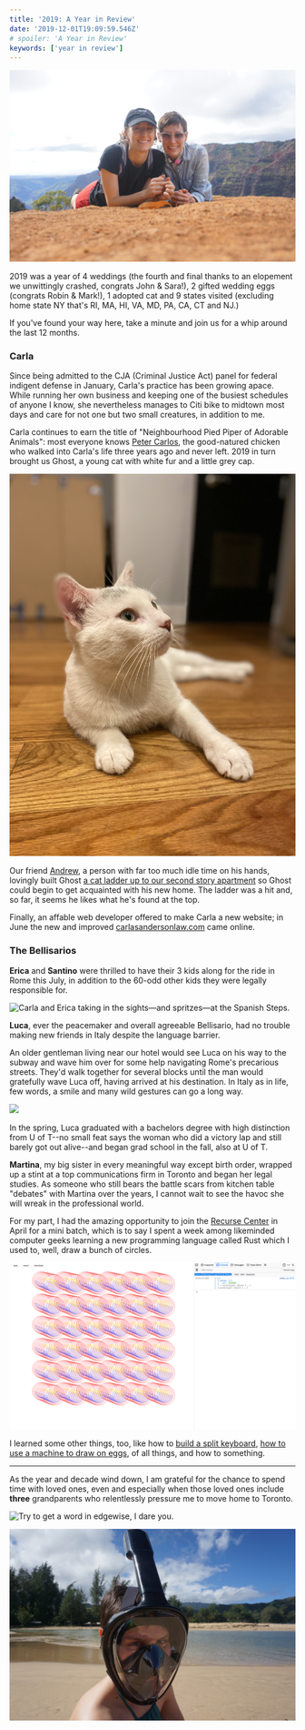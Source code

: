 ```yaml
---
title: '2019: A Year in Review'
date: '2019-12-01T19:09:59.546Z'
# spoiler: 'A Year in Review'
keywords: ['year in review']
---
```


![Taking a hike around the "Grand Canyon of the Pacific" in Waimea Canyon State Park, Kaua'i (Feb '19).](carlAless1.jpg)

2019 was a year of 4 weddings (the fourth and final thanks to an elopement we unwittingly crashed, congrats John & Sara!), 2 gifted wedding eggs (congrats Robin & Mark!), 1 adopted cat and 9 states visited (excluding home state NY that's RI, MA, HI, VA, MD, PA, CA, CT and NJ.)

If you've found your way here, take a minute and join us for a whip around the last 12 months.

### Carla

Since being admitted to the CJA (Criminal Justice Act) panel for federal indigent defense in January, Carla's practice has been growing apace. While running her own business and keeping one of the busiest schedules of anyone I know, she nevertheless manages to Citi bike to midtown most days and care for not one but two small creatures, in addition to me.

Carla continues to earn the title of "Neighbourhood Pied Piper of Adorable Animals": most everyone knows [Peter Carlos](https://twitter.com/alessbell/status/1174662627093602306), the good-natured chicken who walked into Carla's life three years ago and never left. 2019 in turn brought us Ghost, a young cat with white fur and a little grey cap.

![Our equal parts sweet and mischievous cat, Ghost.](ghost.jpg)

Our friend [Andrew](https://law-mf.com/), a person with far too much idle time on his hands, lovingly built Ghost [a cat ladder up to our second story apartment](https://twitter.com/alessbell/status/1186300433633075201) so Ghost could begin to get acquainted with his new home. The ladder was a hit and, so far, it seems he likes what he's found at the top.

Finally, an affable web developer offered to make Carla a new website; in June the new and improved [carlasandersonlaw.com](https://carlasandersonlaw.com) came online.

### The Bellisarios

**Erica** and **Santino** were thrilled to have their 3 kids along for the ride in Rome this July, in addition to the 60-odd other kids they were legally responsible for.

![Carla and Erica taking in the sights—and spritzes—at the Spanish Steps.](ericaCarl1.jpg)

**Luca**, ever the peacemaker and overall agreeable Bellisario, had no trouble making new friends in Italy despite the language barrier.

An older gentleman living near our hotel would see Luca on his way to the subway and wave him over for some help navigating Rome's precarious streets. They'd walk together for several blocks until the man would gratefully wave Luca off, having arrived at his destination. In Italy as in life, few words, a smile and many wild gestures can go a long way.

![](luca1.jpg)

In the spring, Luca graduated with a bachelors degree with high distinction from U of T--no small feat says the woman who did a victory lap and still barely got out alive--and began grad school in the fall, also at U of T.

**Martina**, my big sister in every meaningful way except birth order, wrapped up a stint at a top communications firm in Toronto and began her legal studies. As someone who still bears the battle scars from kitchen table "debates" with Martina over the years, I cannot wait to see the havoc she will wreak in the professional world.

For my part, I had the amazing opportunity to join the [Recurse Center](https://recurse.com) in April for a mini batch, which is to say I spent a week among likeminded computer geeks learning a new programming language called Rust which I used to, well, draw a bunch of circles.

![](circles.png)

I learned some other things, too, like how to [build a split keyboard](), [how to use a machine to draw on eggs](), of all things, and how to something.

---

As the year and decade wind down, I am grateful for the chance to spend time with loved ones, even and especially when those loved ones include **three** grandparents who relentlessly pressure me to move home to Toronto.

![Try to get a word in edgewise, I dare you.](theNonnas.jpg)

![Try to get a word in edgewise, I dare you.](carl1.jpg)
